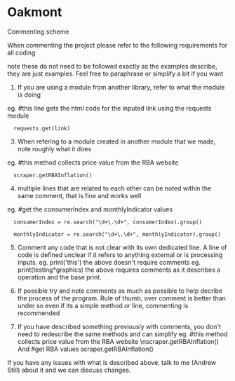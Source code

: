 # Oakmont

Commenting scheme

When commenting the project please refer to the following requirements for all coding

note these do not need to be followed exactly as the examples describe, they are just examples. Feel free to paraphrase or simplify a bit if you want

1. If you are using a module from another library, refer to what the module is doing
   
eg. #this line gets the html code for the inputed link using the requests module

      requests.get(link)

3. When refering to a module created in another module that we made, note roughly what it does

  eg. #this method collects price value from the RBA website
      
      scraper.getRBAInflation()

4. multiple lines that are related to each other can be noted within the same comment, that is fine and works well

  eg. #get the consumerIndex and monthlyIndicator values
      
      consumerIndex = re.search("\d+\.\d+", consumerIndex).group()
      
      monthlyIndicator = re.search("\d+\.\d+", monthlyIndicator).group()

5. Comment any code that is not clear with its own dedicated line. A line of code is defined unclear if it refers to anything external or is processing inputs.
   eg. print('this') 
    the above doesn't require comments
   eg. print(testing*graphics)
   the above requires comments as it describes a operation and the base print.
   
6. If possible try and note comments as much as possible to help decribe the process of the program.
    Rule of thumb, over comment is better than under so even if its a simple method or line, commenting is recommended

7. If you have described something previously with comments, you don't need to redescribe the same methods and can simplify
   eg. #this method collects price value from the RBA website
      \nscraper.getRBAInflation()
   And
      #get RBA values
      scraper.getRBAInflation()

If you have any issues with what is described above, talk to me (Andrew Still) about it and we can discuss changes.
